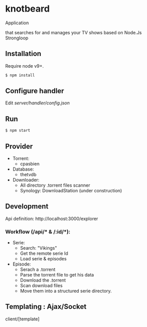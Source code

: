 # knotbeard

Application

 that searches for and manages your TV shows based on Node.Js Strongloop

## Installation
Require node v9+.

```bash
$ npm install
```

## Configure handler
Edit *server/handler/config.json*

## Run

```bash
$ npm start
```

## Provider
- Torrent:
   - cpasbien
- Database:
   - thetvdb
- Downloader:
   - All directory .torrent files scanner 
   - Synology: DownloadStation (under construction)

## Development
Api definition:
http://localhost:3000/explorer

### Workflow (/api/\* & /:id/\*):

 - Serie:
   - Search: "Vikings"
   - Get the remote serie Id
   - Load serie & episodes
 - Episode:
   - Serach a .torrent 
   - Parse the torrent file to get his data
   - Download the .torrent
   - Scan download files
   - Move them into a structured serie directory.

## Templating : Ajax/Socket
client/[template]

